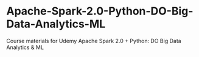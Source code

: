 # Apache-Spark-2.0-Python-DO-Big-Data-Analytics-ML
Course materials for Udemy Apache Spark 2.0 + Python: DO Big Data Analytics &amp; ML
